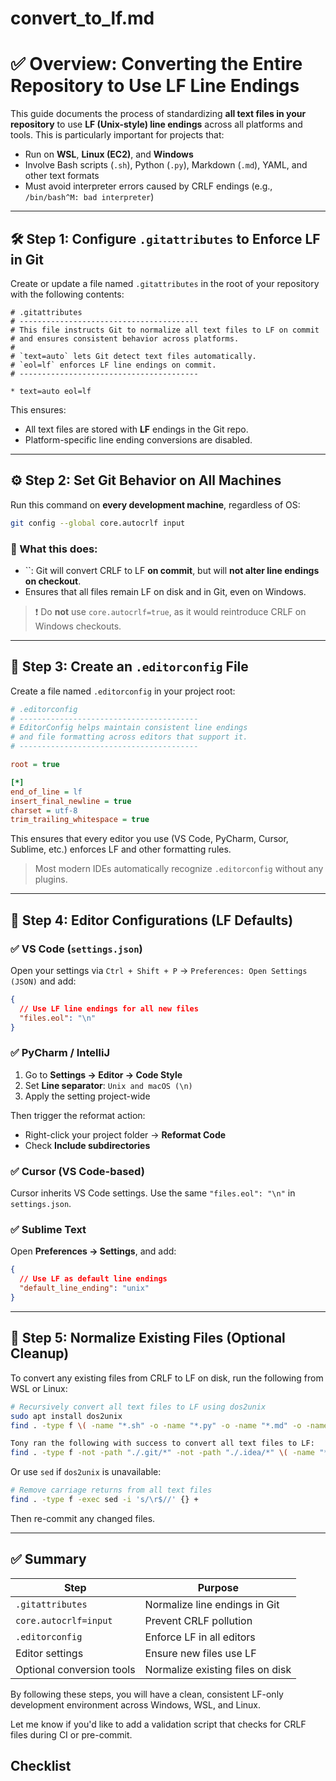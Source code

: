 # convert\_to\_lf.md

# ✅ Overview: Converting the Entire Repository to Use LF Line Endings

This guide documents the process of standardizing **all text files in your repository** to use **LF (Unix-style) line
endings** across all platforms and tools. This is particularly important for projects that:

- Run on **WSL**, **Linux (EC2)**, and **Windows**
- Involve Bash scripts (`.sh`), Python (`.py`), Markdown (`.md`), YAML, and other text formats
- Must avoid interpreter errors caused by CRLF endings (e.g., `/bin/bash^M: bad interpreter`)

---

## 🛠️ Step 1: Configure `.gitattributes` to Enforce LF in Git

Create or update a file named `.gitattributes` in the root of your repository with the following contents:

```gitattributes
# .gitattributes
# ----------------------------------------
# This file instructs Git to normalize all text files to LF on commit
# and ensures consistent behavior across platforms.
#
# `text=auto` lets Git detect text files automatically.
# `eol=lf` enforces LF line endings on commit.
# ----------------------------------------

* text=auto eol=lf
```

This ensures:

- All text files are stored with **LF** endings in the Git repo.
- Platform-specific line ending conversions are disabled.

---

## ⚙️ Step 2: Set Git Behavior on All Machines

Run this command on **every development machine**, regardless of OS:

```bash
git config --global core.autocrlf input
```

### 📘 What this does:

- ``: Git will convert CRLF to LF **on commit**, but will **not alter line endings on checkout**.
- Ensures that all files remain LF on disk and in Git, even on Windows.

> ❗ Do **not** use `core.autocrlf=true`, as it would reintroduce CRLF on Windows checkouts.

---

## 🧾 Step 3: Create an `.editorconfig` File

Create a file named `.editorconfig` in your project root:

```ini
# .editorconfig
# ----------------------------------------
# EditorConfig helps maintain consistent line endings
# and file formatting across editors that support it.
# ----------------------------------------

root = true

[*]
end_of_line = lf
insert_final_newline = true
charset = utf-8
trim_trailing_whitespace = true
```

This ensures that every editor you use (VS Code, PyCharm, Cursor, Sublime, etc.) enforces LF and other formatting rules.

> Most modern IDEs automatically recognize `.editorconfig` without any plugins.

---

## 🧠 Step 4: Editor Configurations (LF Defaults)

### ✅ VS Code (`settings.json`)

Open your settings via `Ctrl + Shift + P` → `Preferences: Open Settings (JSON)` and add:

```json
{
  // Use LF line endings for all new files
  "files.eol": "\n"
}
```

### ✅ PyCharm / IntelliJ

1. Go to **Settings → Editor → Code Style**
2. Set **Line separator**: `Unix and macOS (\n)`
3. Apply the setting project-wide

Then trigger the reformat action:

- Right-click your project folder → **Reformat Code**
- Check **Include subdirectories**

### ✅ Cursor (VS Code-based)

Cursor inherits VS Code settings. Use the same `"files.eol": "\n"` in `settings.json`.

### ✅ Sublime Text

Open **Preferences → Settings**, and add:

```json
{
  // Use LF as default line endings
  "default_line_ending": "unix"
}
```

---

## 🔁 Step 5: Normalize Existing Files (Optional Cleanup)

To convert any existing files from CRLF to LF on disk, run the following from WSL or Linux:

```bash
# Recursively convert all text files to LF using dos2unix
sudo apt install dos2unix
find . -type f \( -name "*.sh" -o -name "*.py" -o -name "*.md" -o -name "*.txt" -o -name "*.yml" \) -exec dos2unix {} +

Tony ran the following with success to convert all text files to LF:
find . -type f -not -path "./.git/*" -not -path "./.idea/*" \( -name "*.py" -o -name "*.txt" -o -name "*.md" -o -name "*.json" -o -name "*.html" -o -name "*.css" -o -name "*.js" -o -name "*.sh" -o -name "*.yml" -o -name "*.yaml" -o -name "*.xml" -o -name "*.sql" -o -name "*.ini" -o -name "*.cfg" -o -name "*.conf" \) -exec dos2unix {} \;

```

Or use `sed` if `dos2unix` is unavailable:

```bash
# Remove carriage returns from all text files
find . -type f -exec sed -i 's/\r$//' {} +
```

Then re-commit any changed files.

---

## ✅ Summary

| Step                      | Purpose                          |
|---------------------------|----------------------------------|
| `.gitattributes`          | Normalize line endings in Git    |
| `core.autocrlf=input`     | Prevent CRLF pollution           |
| `.editorconfig`           | Enforce LF in all editors        |
| Editor settings           | Ensure new files use LF          |
| Optional conversion tools | Normalize existing files on disk |

By following these steps, you will have a clean, consistent LF-only development environment across Windows, WSL, and
Linux.

Let me know if you'd like to add a validation script that checks for CRLF files during CI or pre-commit.

## Checklist
